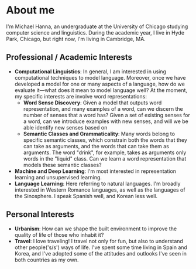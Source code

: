 # About me
I'm Michael Hanna, an undergraduate at the University of Chicago studying computer science and linguistics. During the academic year, I live in Hyde Park, Chicago, but right now, I'm living in Cambridge, MA.

## Professional / Academic Interests
- **Computational Linguistics**: In general, I am interested in using computational techniques to model language. Moreover, once we have developed a model for one or many aspects of a language, how do we evaluate it—what does it mean to model language well? At the moment, my specific interests are involve word representations:
  - **Word Sense Discovery**: Given a model that outputs word representation, and many examples of a word, can we discern the number of senses that a word has? Given a set of existing senses for a word, can we introduce examples with new senses, and will we be able identify new senses based on 
  - **Semantic Classes and Grammaticality**: Many words belong to specific semantic classes, which constrain both the words that they can take as arguments, and the words that can take them as arguments. The word "drink", for example, takes as arguments only words in the "liquid" class. Can we learn a word representation that models these semantic classes?
- **Machine and Deep Learning**: I'm most interested in representation learning and unsupervised learning.
- **Language Learning**: Here referring to natural languages. I'm broadly interested in Western Romance languages, as well as the languages of the Sinosphere. I speak Spanish well, and Korean less well.

## Personal Interests
- **Urbanism**: How can we shape the built environment to improve the quality of life of those who inhabit it?
- **Travel**: I love traveling! I travel not only for fun, but also to understand other people('s/s') ways of life. I've spent some time living in Spain and Korea, and I've adopted some of the attitudes and outlooks I've seen in both countries as my own.
